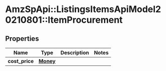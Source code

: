 # AmzSpApi::ListingsItemsApiModel20210801::ItemProcurement

## Properties
Name | Type | Description | Notes
------------ | ------------- | ------------- | -------------
**cost_price** | [**Money**](Money.md) |  | 

